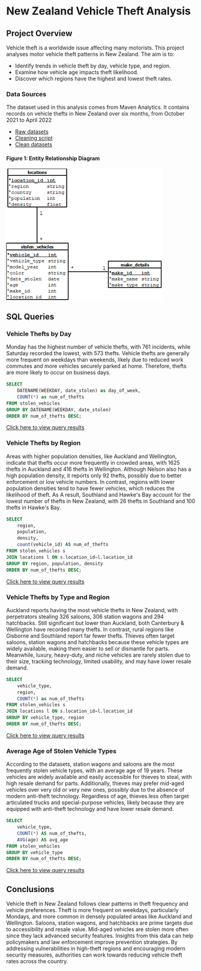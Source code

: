 # New Zealand Vehicle Theft Analysis 

## Project Overview
Vehicle theft is a worldwide issue affecting many motorists. This project analyses motor vehicle theft patterns in New Zealand. The aim is to:
* Identify trends in vehicle theft by day, vehicle type, and region.
* Examine how vehicle age impacts theft likelihood.
* Discover which regions have the highest and lowest theft rates.

### Data Sources 
The dataset used in this analysis comes from Maven Analytics. It contains records on vehicle thefts in New Zealand over six months, from October 2021 to April 2022
* [Raw datasets](https://maven-datasets.s3.amazonaws.com/Motor+Vehicle+Thefts/Motor+Vehicle+Thefts+CSV.zip)
* [Cleaning script](https://github.com/RobelGiday/nz_vehicle_theft_analysis/raw/refs/heads/main/assets/cleaning%20datasets%20script)
* [Clean datasets](assets/cleaned_data)

#### Figure 1: Entity Relationship Diagram
![vehicle_thefts_erd](assets/images/vehicle_thefts_erd.png)


## SQL Queries 
### Vehicle Thefts by Day
Monday has the highest number of vehicle thefts, with 761 incidents, while Saturday recorded the lowest, with
573 thefts. Vehicle thefts are generally more frequent on weekdays than weekends, likely due to reduced work
commutes and more vehicles securely parked at home. Therefore, thefts are more likely to occur on business
days. 

``` sql
SELECT 
	DATENAME(WEEKDAY, date_stolen) as day_of_week,
	COUNT(*) as num_of_thefts
FROM stolen_vehicles
GROUP BY DATENAME(WEEKDAY, date_stolen)
ORDER BY num_of_thefts DESC;
```

[Click here to view query results](assets/query_results/thefts_by_day.csv)

### Vehicle Thefts by Region 
Areas with higher population densities, like Auckland and Wellington, indicate that thefts occur more frequently in crowded areas, with 1625 thefts in Auckland and 416 thefts in Wellington. Although Nelson also has a high population density, it reports only 92 thefts, possibly due to better enforcement or low vehicle numbers. In contrast, regions with lower population densities tend to have fewer vehicles, which reduces the likelihood of theft. As A result, Southland and Hawke's Bay account for the lowest number of thefts in New Zealand, with 26 thefts in Southland and 100 thefts in Hawke's Bay.

``` sql
SELECT
	region,
	population,
	density,
	count(vehicle_id) AS num_of_thefts
FROM stolen_vehicles s 
JOIN locations l ON s.location_id=l.location_id
GROUP BY region, population, density
ORDER BY num_of_thefts DESC;
```

[Click here to view query results](assets/query_results/thefts_by_region.csv)

### Vehicle Thefts by Type and Region 
Auckland reports having the most vehicle thefts in New Zealand, with perpetrators stealing 326 saloons, 306 station wagons and 294 hatchbacks. Still significant but lower than Auckland, both Canterbury & Wellington have recorded many thefts. In contrast, rural regions like Gisborne and Southland report far fewer thefts. Thieves often target saloons, station wagons and hatchbacks because these vehicle types are widely available, making them easier to sell or dismantle for parts. Meanwhile, luxury, heavy-duty, and niche vehicles are rarely stolen due to their size, tracking technology, limited usability, and may have lower resale demand. 

```sql
SELECT 
	vehicle_type,
	region,
	COUNT(*) as num_of_thefts
FROM stolen_vehicles s 
JOIN locations l ON s.location_id=l.location_id
GROUP BY vehicle_type, region
ORDER BY num_of_thefts DESC;
```
[Click here to view query results](assets/query_results/thefts_by_vehicle_type_and_region.csv)

### Average Age of Stolen Vehicle Types
According to the datasets, station wagons and saloons are the most frequently stolen vehicle types, with an average age of 19 years. These vehicles are widely available and easily accessible for thieves to steal, with high resale demand for parts. Additionally, thieves may prefer mid-aged vehicles over very old or very new ones, possibly due to the absence of modern anti-theft technology. Regardless of age, thieves less often target articulated trucks and special-purpose vehicles, likely because they are equipped with anti-theft technology and have lower resale demand. 

``` sql
SELECT 
	vehicle_type,
	COUNT(*) AS num_of_thefts,
	AVG(age) AS avg_age
FROM stolen_vehicles
GROUP BY vehicle_type
ORDER BY num_of_thefts DESC;
```
[Click here to view query results](assets/query_results/avg_age_of_stolen_vehicles_by_type.csv)

## Conclusions 
Vehicle theft in New Zealand follows clear patterns in theft frequency and vehicle preferences. Theft is more frequent on weekdays, particularly Mondays, and more common in densely populated areas like Auckland and Wellington. Saloons, station wagons, and hatchbacks are prime targets due to accessibility and resale value. Mid-aged vehicles are stolen more often since they lack advanced security features. Insights from this data can help policymakers and law enforcement improve prevention strategies. By addressing vulnerabilities in high-theft regions and encouraging modern security measures, authorities can work towards reducing vehicle theft rates across the country. 

